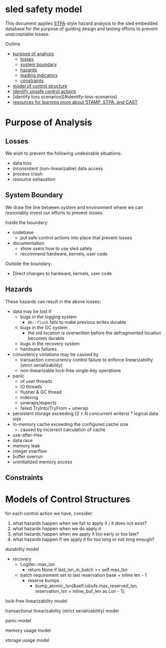 # sled safety model

This document applies
[STPA](http://psas.scripts.mit.edu/home/get_file.php?name=STPA_handbook.pdf)-style
hazard analysis to the sled embedded database for the purpose of guiding
design and testing efforts to prevent unacceptable losses.

Outline

* [purpose of analysis](#purpose-of-analysis)
  * [losses](#losses)
  * [system boundary](#system-boundary)
  * [hazards](#hazards)
  * [leading indicators](#leading-indicators)
  * [constraints](#constraints)
* [model of control structure](#model-of-control-structure)
* [identify unsafe control actions](#identify-unsafe-control-actions)
* [identify loss scenarios][#identify-loss-scenarios)
* [resources for learning more about STAMP, STPA, and CAST](#resources)

# Purpose of Analysis

## Losses

We wish to prevent the following undesirable situations:

* data loss
* inconsistent (non-linearizable) data access
* process crash
* resource exhaustion

## System Boundary

We draw the line between system and environment where we can reasonably
invest our efforts to prevent losses.

Inside the boundary:

* codebase
  * put safe control actions into place that prevent losses
* documentation
  * show users how to use sled safely
  * recommend hardware, kernels, user code

Outside the boundary:

* Direct changes to hardware, kernels, user code

## Hazards

These hazards can result in the above losses:

* data may be lost if
  * bugs in the logging system
    * `Db::flush` fails to make previous writes durable
  * bugs in the GC system
    * the old location is overwritten before the defragmented location becomes durable
  * bugs in the recovery system
  * hardware failures
* consistency violations may be caused by
  * transaction concurrency control failure to enforce linearizability (strict serializability)
  * non-linearizable lock-free single-key operations
* panic
  * of user threads
  * IO threads
  * flusher & GC thread
  * indexing
  * unwraps/expects
  * failed TryInto/TryFrom + unwrap
* persistent storage exceeding (2 + N concurrent writers) * logical data size
* in-memory cache exceeding the configured cache size
  * caused by incorrect calculation of cache
* use-after-free
* data race
* memory leak
* integer overflow
* buffer overrun
* uninitialized memory access

## Constraints

# Models of Control Structures

for each control action we have, consider:

1. what hazards happen when we fail to apply it / it does not exist?
2. what hazards happen when we do apply it
3. what hazards happen when we apply it too early or too late?
4. what hazards happen if we apply it for too long or not long enough?

durability model

  * recovery
    * LogIter::max_lsn
      * return None if last_lsn_in_batch >= self.max_lsn
    * batch requirement set to last reservation base + inline len - 1
      * reserve bumps
        * bump_atomic_lsn(&self.iobufs.max_reserved_lsn, reservation_lsn + inline_buf_len as Lsn - 1);

lock-free linearizability model

transactional linearizability (strict serializability) model

panic model

memory usage model

storage usage model

